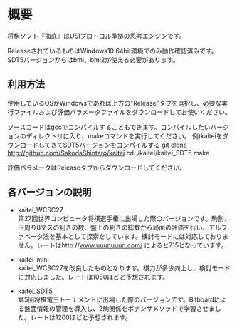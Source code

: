 ﻿# 概要
将棋ソフト『海底』はUSIプロトコル準拠の思考エンジンです。

ReleaseされているものはWindows10 64bit環境でのみ動作確認済みです。SDT5バージョンからはbmi、bmi2が使える必要があります。

## 利用方法
使用しているOSがWindowsであれば上方の"Release"タブを選択し、必要な実行ファイルおよび評価パラメータファイルをダウンロードしてお使いください。

ソースコードはgccでコンパイルすることもできます。コンパイルしたいバージョンのディレクトリに入り、makeコマンドを実行してください。
例)kaiteiをダウンロードしてきてSDT5バージョンをコンパイルする
  git clone http://github.com/SakodaShintaro/kaitei
  cd ./kaitei/kaitei_SDT5
  make

評価パラメータはReleaseタブからダウンロードしてください。

## 各バージョンの説明
* kaitei_WCSC27  
第27回世界コンピュータ将棋選手権に出場した際のバージョンです。駒割、玉周り8マスの利きの数、盤上の利きの総数から局面の評価を行い、アルファベータ法を基本として探索をしています。検討モードには対応しておりません。レートはhttp://www.uuunuuun.com/ によると715となっています。

* kaitei_mini  
kaitei_WCSC27を改良したものとなります。棋力が多少向上し、検討モードに対応しました。レートは1080ほどと予想されます。

* kaitei_SDT5  
第5回将棋電王トーナメントに出場した際のバージョンです。Bitboardによる盤面情報の管理を導入し、2駒関係をボナンザメソッドで学習させました。レートは1200ほどと予想されます。

